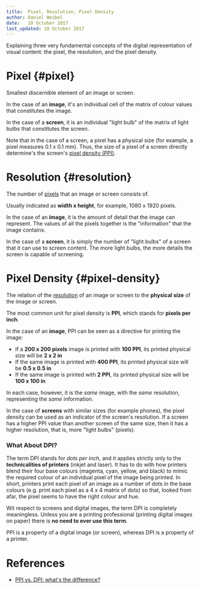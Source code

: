 ```yaml
---
title:  Pixel, Resolution, Pixel Density
author: Daniel Weibel
date:   10 October 2017
last_updated: 10 October 2017
---
```


Explaining three very fundamental concepts of the digital representation of visual content: the pixel, the resolution, and the pixel density.

# Pixel {#pixel}

Smallest discernible element of an image or screen.

In the case of an **image**, it's an individual cell of the matrix of colour values that constitutes the image.

In the case of a **screen**, it is an individual "light bulb" of the matrix of light bulbs that constitutes the screen.

Note that in the case of a screen, a pixel has a physical size (for example, a pixel measures 0.1 x 0.1 mm). Thus, the size of a pixel of a screen directly determine's the screen's [pixel density (PPI)](#pixel-density).


# Resolution {#resolution}

The number of [pixels](#pixel) that an image or screen consists of.

Usually indicated as **width x height**, for example, 1080 x 1920 pixels.

In the case of an **image**, it is the amount of detail that the image can represent. The values of all the pixels together is the "information" that the image contains.

In the case of a **screen**, it is simply the number of "light bulbs" of a screen that it can use to screen content. The more light bulbs, the more details the screen is capable of screening.


# Pixel Density {#pixel-density}

The relation of the [resolution](#resolution) of an image or screen to the **physical size** of the image or screen.

The most common unit for pixel density is **PPI**, which stands for **pixels per inch**.

In the case of an **image**, PPI can be seen as a directive for printing the image:

- If a **200 x 200 pixels** image is printed with **100 PPI**, its printed physical size will be **2 x 2 in**
- If the same image is printed with **400 PPI**, its printed physical size will be **0.5 x 0.5 in**
- If the same image is printed with **2 PPI**, its printed physical size will be **100 x 100 in**

In each case, however, it is the *same* image, with the *same* resolution, representing the *same* information.

In the case of **screens** with similar sizes (for example phones), the pixel density can be used as an indicator of the screen's resolution. If a screen has a higher PPI value than another screen of the same size, then it has a higher resolution, that is, more "light bulbs" (pixels).

### What About DPI?

The term DPI stands for *dots per inch*, and it applies strictly only to the **technicalities of printers** (inkjet and laser). It has to do with how printers blend their four base colours (magenta, cyan, yellow, and black) to mimic the required colour of an individual pixel of the image being printed. In short, printers print each pixel of an image as a number of dots in the base colours (e.g. print each pixel as a 4 x 4 matrix of dots) so that, looked from afar, the pixel seems to have the right colour and hue.

Wit respect to screens and digital images, the term DPI is completely meaningless. Unless you are a printing professional (printing digital images on paper) there is **no need to ever use this term**.

PPI is a property of a digital image (or screen), whereas DPI is a property of a printer.

# References

- [PPI vs. DPI: what's the difference?](https://en.99designs.ch/blog/tips/ppi-vs-dpi-whats-the-difference/)

